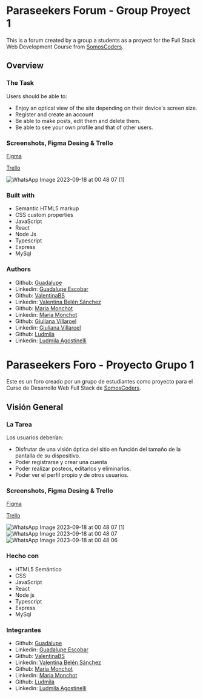 # Paraseekers Forum - Group Proyect 1

This is a forum created by a group a students as a proyect for the Full Stack Web Development Course from [SomosCoders](https://somoscoders.org/es).

## Overview

### The Task
Users should be able to:
- Enjoy an optical view of the site depending on their device's screen size.
- Register and create an account
- Be able to make posts, edit them and delete them.
- Be able to see your own profile and that of other users.

### Screenshots, Figma Desing & Trello

[Figma](https://www.figma.com/file/VjMA0EgLWkCp1j1akCVeo1/Grupo-1---Foro?type=design&node-id=0-1&mode=design&t=cstp5onT911A9dS5-0)

[Trello](https://trello.com/b/g6Q9Sa6i/foro)

![WhatsApp Image 2023-09-18 at 00 48 07 (1)](https://github.com/KateClysm/Foro/assets/134759638/003cdf2e-5e9d-44b8-8e8a-6ee7c28cfb66)


### Built with

- Semantic HTML5 markup
- CSS custom properties
- JavaScript
- React
- Node Js
- Typescript
- Express
- MySql

### Authors
- Github: [Guadalupe](https://github.com/guadalupe1516)
- Linkedin: [Guadalupe Escobar](https://www.linkedin.com/in/guadalupe-escobar-65967627a/)
- Github: [ValentinaBS](https://github.com/ValentinaBS)
- Linkedin: [Valentina Belén Sánchez](https://www.linkedin.com/in/valentina-belen-sanchez/)
- Github: [Maria Monchot](https://github.com/KateClysm)
- Linkedin: [Maria Monchot](https://www.linkedin.com/in/maria-monchot/)
- Github: [Giuliana Villaroel](https://github.com/Icaros95)
- Linkedin: [Giuliana Villaroel](https://ar.linkedin.com/in/giuliana-villarroel-67812627a)
- Github: [Ludmila](https://github.com/ludm1)
- Linkedin: [Ludmila Agostinelli](https://www.linkedin.com/in/ludmila-agostinelli-2a004a27b/)

# Paraseekers Foro - Proyecto Grupo 1

Este es un foro creado por un grupo de estudiantes como proyecto para el Curso de Desarrollo Web Full Stack de [SomosCoders](https://somoscoders.org/es).

## Visión General

### La Tarea
Los usuarios deberían:
- Disfrutar de una visión óptica del sitio en función del tamaño de la pantalla de su dispositivo.
- Poder registrarse y crear una cuenta 
- Poder realizar posteos, editarlos y eliminarlos.
- Poder ver el perfil propio y de otros usuarios.

### Screenshots, Figma Desing & Trello

[Figma](https://www.figma.com/file/VjMA0EgLWkCp1j1akCVeo1/Grupo-1---Foro?type=design&node-id=0-1&mode=design&t=cstp5onT911A9dS5-0)

[Trello](https://trello.com/b/g6Q9Sa6i/foro)

![WhatsApp Image 2023-09-18 at 00 48 07 (1)](https://github.com/KateClysm/Foro/assets/134759638/003cdf2e-5e9d-44b8-8e8a-6ee7c28cfb66)
![WhatsApp Image 2023-09-18 at 00 48 07](https://github.com/KateClysm/Foro/assets/134759638/f3cf14a0-7700-4bb0-8ddf-b6213efa2dbd)
![WhatsApp Image 2023-09-18 at 00 48 06](https://github.com/KateClysm/Foro/assets/134759638/6e27c2be-47c8-4861-bc7f-3b1e04b9c913)

### Hecho con

- HTML5 Semántico
- CSS
- JavaScript
- React
- Node js
- Typescript
- Express
- MySql

### Integrantes
- Github: [Guadalupe](https://github.com/guadalupe1516)
- Linkedin: [Guadalupe Escobar](https://www.linkedin.com/in/guadalupe-escobar-65967627a/)
- Github: [ValentinaBS](https://github.com/ValentinaBS)
- Linkedin: [Valentina Belén Sánchez](https://www.linkedin.com/in/valentina-belen-sanchez/)
- Github: [Maria Monchot](https://github.com/KateClysm)
- Linkedin: [Maria Monchot](https://www.linkedin.com/in/maria-monchot/)
- Github: [Ludmila](https://github.com/ludm1)
- Linkedin: [Ludmila Agostinelli](https://www.linkedin.com/in/ludmila-agostinelli-2a004a27b/)

